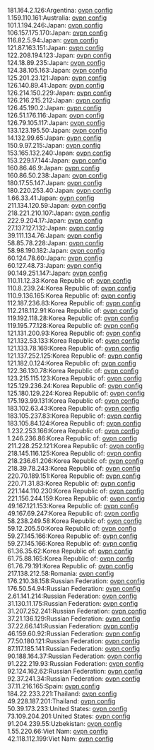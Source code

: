 181.164.2.126:Argentina: [ovpn config](vpn/181_164_2_126.ovpn)  
1.159.110.161:Australia: [ovpn config](vpn/1_159_110_161.ovpn)  
101.1.194.246:Japan: [ovpn config](vpn/101_1_194_246.ovpn)  
106.157.175.170:Japan: [ovpn config](vpn/106_157_175_170.ovpn)  
116.82.5.94:Japan: [ovpn config](vpn/116_82_5_94.ovpn)  
121.87.163.151:Japan: [ovpn config](vpn/121_87_163_151.ovpn)  
122.208.194.123:Japan: [ovpn config](vpn/122_208_194_123.ovpn)  
124.18.89.235:Japan: [ovpn config](vpn/124_18_89_235.ovpn)  
124.38.105.163:Japan: [ovpn config](vpn/124_38_105_163.ovpn)  
125.201.23.121:Japan: [ovpn config](vpn/125_201_23_121.ovpn)  
126.140.89.41:Japan: [ovpn config](vpn/126_140_89_41.ovpn)  
126.214.150.229:Japan: [ovpn config](vpn/126_214_150_229.ovpn)  
126.216.215.212:Japan: [ovpn config](vpn/126_216_215_212.ovpn)  
126.45.190.2:Japan: [ovpn config](vpn/126_45_190_2.ovpn)  
126.51.176.116:Japan: [ovpn config](vpn/126_51_176_116.ovpn)  
126.79.105.117:Japan: [ovpn config](vpn/126_79_105_117.ovpn)  
133.123.195.50:Japan: [ovpn config](vpn/133_123_195_50.ovpn)  
14.132.99.65:Japan: [ovpn config](vpn/14_132_99_65.ovpn)  
150.9.97.215:Japan: [ovpn config](vpn/150_9_97_215.ovpn)  
153.165.132.240:Japan: [ovpn config](vpn/153_165_132_240.ovpn)  
153.229.17.144:Japan: [ovpn config](vpn/153_229_17_144.ovpn)  
160.86.46.9:Japan: [ovpn config](vpn/160_86_46_9.ovpn)  
160.86.50.238:Japan: [ovpn config](vpn/160_86_50_238.ovpn)  
180.17.55.147:Japan: [ovpn config](vpn/180_17_55_147.ovpn)  
180.220.253.40:Japan: [ovpn config](vpn/180_220_253_40.ovpn)  
1.66.33.41:Japan: [ovpn config](vpn/1_66_33_41.ovpn)  
211.134.120.59:Japan: [ovpn config](vpn/211_134_120_59.ovpn)  
218.221.210.107:Japan: [ovpn config](vpn/218_221_210_107.ovpn)  
222.9.204.17:Japan: [ovpn config](vpn/222_9_204_17.ovpn)  
27.137.127.132:Japan: [ovpn config](vpn/27_137_127_132.ovpn)  
39.111.134.76:Japan: [ovpn config](vpn/39_111_134_76.ovpn)  
58.85.78.228:Japan: [ovpn config](vpn/58_85_78_228.ovpn)  
58.98.190.182:Japan: [ovpn config](vpn/58_98_190_182.ovpn)  
60.124.78.60:Japan: [ovpn config](vpn/60_124_78_60.ovpn)  
60.127.48.73:Japan: [ovpn config](vpn/60_127_48_73.ovpn)  
90.149.251.147:Japan: [ovpn config](vpn/90_149_251_147.ovpn)  
110.11.12.33:Korea Republic of: [ovpn config](vpn/110_11_12_33.ovpn)  
110.8.239.24:Korea Republic of: [ovpn config](vpn/110_8_239_24.ovpn)  
110.9.136.165:Korea Republic of: [ovpn config](vpn/110_9_136_165.ovpn)  
112.187.236.83:Korea Republic of: [ovpn config](vpn/112_187_236_83.ovpn)  
112.218.112.91:Korea Republic of: [ovpn config](vpn/112_218_112_91.ovpn)  
119.192.118.28:Korea Republic of: [ovpn config](vpn/119_192_118_28.ovpn)  
119.195.77.128:Korea Republic of: [ovpn config](vpn/119_195_77_128.ovpn)  
121.131.200.93:Korea Republic of: [ovpn config](vpn/121_131_200_93.ovpn)  
121.132.53.133:Korea Republic of: [ovpn config](vpn/121_132_53_133.ovpn)  
121.133.78.169:Korea Republic of: [ovpn config](vpn/121_133_78_169.ovpn)  
121.137.252.125:Korea Republic of: [ovpn config](vpn/121_137_252_125.ovpn)  
121.182.0.124:Korea Republic of: [ovpn config](vpn/121_182_0_124.ovpn)  
122.36.130.78:Korea Republic of: [ovpn config](vpn/122_36_130_78.ovpn)  
123.215.115.123:Korea Republic of: [ovpn config](vpn/123_215_115_123.ovpn)  
125.129.236.24:Korea Republic of: [ovpn config](vpn/125_129_236_24.ovpn)  
125.180.129.224:Korea Republic of: [ovpn config](vpn/125_180_129_224.ovpn)  
175.193.99.131:Korea Republic of: [ovpn config](vpn/175_193_99_131.ovpn)  
183.102.63.43:Korea Republic of: [ovpn config](vpn/183_102_63_43.ovpn)  
183.105.237.83:Korea Republic of: [ovpn config](vpn/183_105_237_83.ovpn)  
183.105.84.124:Korea Republic of: [ovpn config](vpn/183_105_84_124.ovpn)  
1.232.253.166:Korea Republic of: [ovpn config](vpn/1_232_253_166.ovpn)  
1.246.236.86:Korea Republic of: [ovpn config](vpn/1_246_236_86.ovpn)  
211.228.252.121:Korea Republic of: [ovpn config](vpn/211_228_252_121.ovpn)  
218.145.116.125:Korea Republic of: [ovpn config](vpn/218_145_116_125.ovpn)  
218.236.61.206:Korea Republic of: [ovpn config](vpn/218_236_61_206.ovpn)  
218.39.78.243:Korea Republic of: [ovpn config](vpn/218_39_78_243.ovpn)  
220.70.189.151:Korea Republic of: [ovpn config](vpn/220_70_189_151.ovpn)  
220.71.31.83:Korea Republic of: [ovpn config](vpn/220_71_31_83.ovpn)  
221.144.110.230:Korea Republic of: [ovpn config](vpn/221_144_110_230.ovpn)  
221.156.244.159:Korea Republic of: [ovpn config](vpn/221_156_244_159.ovpn)  
49.167.121.153:Korea Republic of: [ovpn config](vpn/49_167_121_153.ovpn)  
49.167.69.247:Korea Republic of: [ovpn config](vpn/49_167_69_247.ovpn)  
58.238.249.58:Korea Republic of: [ovpn config](vpn/58_238_249_58.ovpn)  
59.12.205.50:Korea Republic of: [ovpn config](vpn/59_12_205_50.ovpn)  
59.27.145.166:Korea Republic of: [ovpn config](vpn/59_27_145_166.ovpn)  
59.27.145.166:Korea Republic of: [ovpn config](vpn/59_27_145_166.ovpn)  
61.36.35.62:Korea Republic of: [ovpn config](vpn/61_36_35_62.ovpn)  
61.75.88.165:Korea Republic of: [ovpn config](vpn/61_75_88_165.ovpn)  
61.76.79.191:Korea Republic of: [ovpn config](vpn/61_76_79_191.ovpn)  
217.138.212.58:Romania: [ovpn config](vpn/217_138_212_58.ovpn)  
176.210.38.158:Russian Federation: [ovpn config](vpn/176_210_38_158.ovpn)  
176.50.54.94:Russian Federation: [ovpn config](vpn/176_50_54_94.ovpn)  
2.61.141.214:Russian Federation: [ovpn config](vpn/2_61_141_214.ovpn)  
31.130.11.175:Russian Federation: [ovpn config](vpn/31_130_11_175.ovpn)  
31.207.252.241:Russian Federation: [ovpn config](vpn/31_207_252_241.ovpn)  
37.21.136.129:Russian Federation: [ovpn config](vpn/37_21_136_129.ovpn)  
37.22.66.141:Russian Federation: [ovpn config](vpn/37_22_66_141.ovpn)  
46.159.60.92:Russian Federation: [ovpn config](vpn/46_159_60_92.ovpn)  
77.50.180.121:Russian Federation: [ovpn config](vpn/77_50_180_121.ovpn)  
87.117.185.141:Russian Federation: [ovpn config](vpn/87_117_185_141.ovpn)  
90.188.164.37:Russian Federation: [ovpn config](vpn/90_188_164_37.ovpn)  
91.222.219.93:Russian Federation: [ovpn config](vpn/91_222_219_93.ovpn)  
92.124.162.62:Russian Federation: [ovpn config](vpn/92_124_162_62.ovpn)  
92.37.241.34:Russian Federation: [ovpn config](vpn/92_37_241_34.ovpn)  
37.11.216.165:Spain: [ovpn config](vpn/37_11_216_165.ovpn)  
184.22.233.221:Thailand: [ovpn config](vpn/184_22_233_221.ovpn)  
49.228.187.201:Thailand: [ovpn config](vpn/49_228_187_201.ovpn)  
50.39.173.233:United States: [ovpn config](vpn/50_39_173_233.ovpn)  
73.109.204.201:United States: [ovpn config](vpn/73_109_204_201.ovpn)  
91.204.239.55:Uzbekistan: [ovpn config](vpn/91_204_239_55.ovpn)  
1.55.220.66:Viet Nam: [ovpn config](vpn/1_55_220_66.ovpn)  
42.118.112.199:Viet Nam: [ovpn config](vpn/42_118_112_199.ovpn)  
